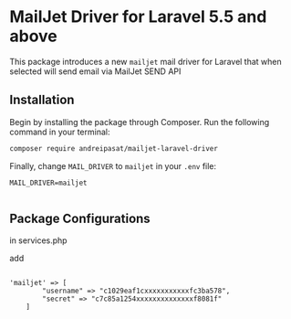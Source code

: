 # MailJet Driver for Laravel 5.5 and above


This package introduces a new `mailjet` mail driver for Laravel that when selected will
send email via MailJet SEND API

## Installation

Begin by installing the package through Composer. Run the following command in your terminal:

```bash
composer require andreipasat/mailjet-laravel-driver
```


Finally, change `MAIL_DRIVER` to `mailjet` in your `.env` file:

```
MAIL_DRIVER=mailjet


```

## Package Configurations
in services.php 

add

```

'mailjet' => [
        "username" => "c1029eaf1cxxxxxxxxxxxfc3ba578",
        "secret" => "c7c85a1254xxxxxxxxxxxxxxf8081f"
    ]

```
